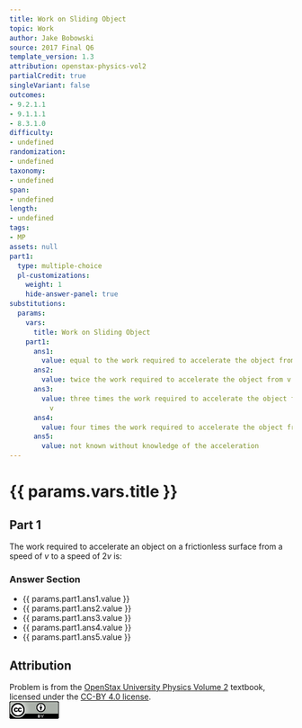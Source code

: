 ```yaml
---
title: Work on Sliding Object
topic: Work
author: Jake Bobowski
source: 2017 Final Q6
template_version: 1.3
attribution: openstax-physics-vol2
partialCredit: true
singleVariant: false
outcomes:
- 9.2.1.1
- 9.1.1.1
- 8.3.1.0
difficulty:
- undefined
randomization:
- undefined
taxonomy:
- undefined
span:
- undefined
length:
- undefined
tags:
- MP
assets: null
part1:
  type: multiple-choice
  pl-customizations:
    weight: 1
    hide-answer-panel: true
substitutions:
  params:
    vars:
      title: Work on Sliding Object
    part1:
      ans1:
        value: equal to the work required to accelerate the object from v = 0 to v
      ans2:
        value: twice the work required to accelerate the object from v = 0 to v
      ans3:
        value: three times the work required to accelerate the object from v = 0 to
          v
      ans4:
        value: four times the work required to accelerate the object from 2v to 3v
      ans5:
        value: not known without knowledge of the acceleration
---
```

# {{ params.vars.title }}

## Part 1

The work required to accelerate an object on a frictionless surface from a speed of $v$ to a speed of $2v$ is:

### Answer Section

- {{ params.part1.ans1.value }}
- {{ params.part1.ans2.value }}
- {{ params.part1.ans3.value }}
- {{ params.part1.ans4.value }}
- {{ params.part1.ans5.value }}

## Attribution

Problem is from the [OpenStax University Physics Volume 2](https://openstax.org/details/books/university-physics-volume-2) textbook, licensed under the [CC-BY 4.0 license](https://creativecommons.org/licenses/by/4.0/).<br>![Image representing the Creative Commons 4.0 BY license.](https://raw.githubusercontent.com/firasm/bits/master/by.png)